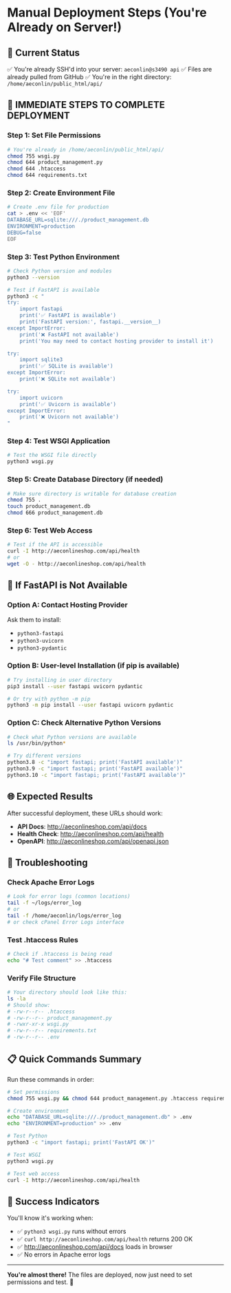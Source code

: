 # Manual Deployment Steps (You're Already on Server!)

## 🎯 Current Status
✅ You're already SSH'd into your server: `aeconlin@s3490 api`
✅ Files are already pulled from GitHub
✅ You're in the right directory: `/home/aeconlin/public_html/api/`

## 🚀 IMMEDIATE STEPS TO COMPLETE DEPLOYMENT

### Step 1: Set File Permissions
```bash
# You're already in /home/aeconlin/public_html/api/
chmod 755 wsgi.py
chmod 644 product_management.py
chmod 644 .htaccess
chmod 644 requirements.txt
```

### Step 2: Create Environment File
```bash
# Create .env file for production
cat > .env << 'EOF'
DATABASE_URL=sqlite:///./product_management.db
ENVIRONMENT=production
DEBUG=false
EOF
```

### Step 3: Test Python Environment
```bash
# Check Python version and modules
python3 --version

# Test if FastAPI is available
python3 -c "
try:
    import fastapi
    print('✅ FastAPI is available')
    print('FastAPI version:', fastapi.__version__)
except ImportError:
    print('❌ FastAPI not available')
    print('You may need to contact hosting provider to install it')

try:
    import sqlite3
    print('✅ SQLite is available')
except ImportError:
    print('❌ SQLite not available')

try:
    import uvicorn
    print('✅ Uvicorn is available')
except ImportError:
    print('❌ Uvicorn not available')
"
```

### Step 4: Test WSGI Application
```bash
# Test the WSGI file directly
python3 wsgi.py
```

### Step 5: Create Database Directory (if needed)
```bash
# Make sure directory is writable for database creation
chmod 755 .
touch product_management.db
chmod 666 product_management.db
```

### Step 6: Test Web Access
```bash
# Test if the API is accessible
curl -I http://aeconlineshop.com/api/health
# or
wget -O - http://aeconlineshop.com/api/health
```

## 🔧 If FastAPI is Not Available

### Option A: Contact Hosting Provider
Ask them to install:
- `python3-fastapi`
- `python3-uvicorn`
- `python3-pydantic`

### Option B: User-level Installation (if pip is available)
```bash
# Try installing in user directory
pip3 install --user fastapi uvicorn pydantic

# Or try with python -m pip
python3 -m pip install --user fastapi uvicorn pydantic
```

### Option C: Check Alternative Python Versions
```bash
# Check what Python versions are available
ls /usr/bin/python*

# Try different versions
python3.8 -c "import fastapi; print('FastAPI available')"
python3.9 -c "import fastapi; print('FastAPI available')"
python3.10 -c "import fastapi; print('FastAPI available')"
```

## 🌐 Expected Results

After successful deployment, these URLs should work:
- **API Docs**: http://aeconlineshop.com/api/docs
- **Health Check**: http://aeconlineshop.com/api/health
- **OpenAPI**: http://aeconlineshop.com/api/openapi.json

## 🐛 Troubleshooting

### Check Apache Error Logs
```bash
# Look for error logs (common locations)
tail -f ~/logs/error_log
# or
tail -f /home/aeconlin/logs/error_log
# or check cPanel Error Logs interface
```

### Test .htaccess Rules
```bash
# Check if .htaccess is being read
echo "# Test comment" >> .htaccess
```

### Verify File Structure
```bash
# Your directory should look like this:
ls -la
# Should show:
# -rw-r--r-- .htaccess
# -rw-r--r-- product_management.py
# -rwxr-xr-x wsgi.py
# -rw-r--r-- requirements.txt
# -rw-r--r-- .env
```

## 📋 Quick Commands Summary

Run these commands in order:
```bash
# Set permissions
chmod 755 wsgi.py && chmod 644 product_management.py .htaccess requirements.txt

# Create environment
echo "DATABASE_URL=sqlite:///./product_management.db" > .env
echo "ENVIRONMENT=production" >> .env

# Test Python
python3 -c "import fastapi; print('FastAPI OK')"

# Test WSGI
python3 wsgi.py

# Test web access
curl -I http://aeconlineshop.com/api/health
```

## 🎉 Success Indicators

You'll know it's working when:
- ✅ `python3 wsgi.py` runs without errors
- ✅ `curl http://aeconlineshop.com/api/health` returns 200 OK
- ✅ http://aeconlineshop.com/api/docs loads in browser
- ✅ No errors in Apache error logs

---

**You're almost there!** The files are deployed, now just need to set permissions and test. 🚀
